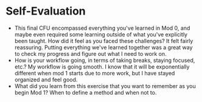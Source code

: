 # Self-Evaluation

- This final CFU encompassed everything you've learned in Mod 0, and maybe even required some learning outside of what you've explicitly been taught. How did it feel as you faced these challenges?
It felt fairly reassuring. Putting everything we've learned together was a great way to check my progress and figure out what I need to work on.
- How is your workflow going, in terms of taking breaks, staying focused, etc.?
My workflow is going smooth. I know that it will be exponentially different when mod 1 starts due to more work, but I have stayed organized and feel good.
- What did you learn from this exercise that you want to remember as you begin Mod 1?
When to define a method and when not to.